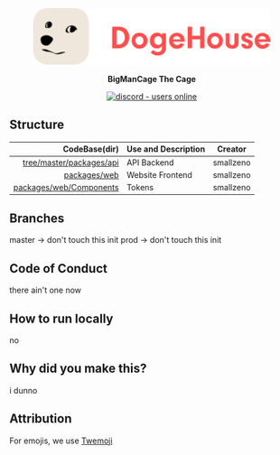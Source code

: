 <a href="https://github.com/smallzeno/thecage"><p align="center">
<img height=100 src="https://raw.githubusercontent.com/benawad/dogehouse/staging/.redesign-assets/dogehouse_logo.svg"/>

</p></a>
<p align="center">
  <strong>BigManCage The Cage</strong>
</p>
<p align="center">
  <a href="https://github.com/smallzeno/thecage">
    <img src="https://img.shields.io/badge/TheCage-PROD-brightgreen" alt="discord - users online" />
  </a>
</p> 

## Structure
|    CodeBase(dir) | Use and Description | Creator   |
|-----------------:|---------------------|-----------|
| [tree/master/packages/api](packages/api)     | API Backend         | smallzeno |
| [packages/web](packages/web)     | Website Frontend    | smallzeno |
| [packages/web/Components](packages/web/tac) | Tokens              | smallzeno |

## Branches
master -> don't touch this init
prod -> don't touch this init

## Code of Conduct

there ain't one now

## How to run locally

no

## Why did you make this?

i dunno

## Attribution

For emojis, we use [Twemoji](https://twemoji.twitter.com/)
